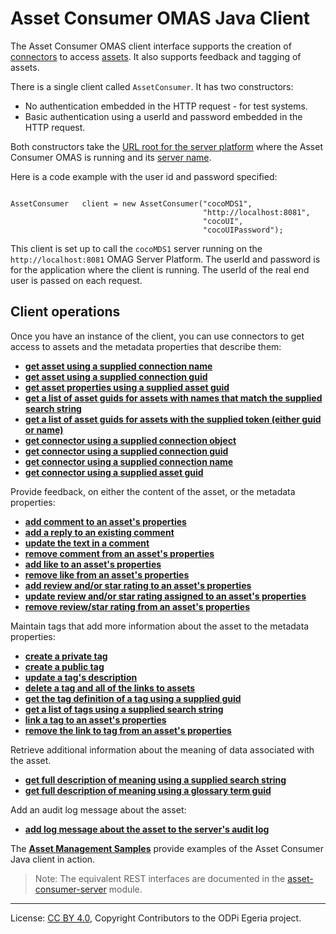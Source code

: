 <!-- SPDX-License-Identifier: CC-BY-4.0 -->
<!-- Copyright Contributors to the ODPi Egeria project. -->

# Asset Consumer OMAS Java Client

The Asset Consumer OMAS client interface supports the creation of
[connectors](../../../../../../frameworks/open-connector-framework/docs/concepts/connector.md) to access
[assets](../../../../../docs/concepts/assets).  It also supports feedback and tagging of assets.

There is a single client called `AssetConsumer`.  It has two constructors:

* No authentication embedded in the HTTP request - for test systems.
* Basic authentication using a userId and password embedded in the HTTP request.

Both constructors take the [URL root for the server platform](../../../../../docs/concepts/client-server/omas-server-url-root.md)
where the Asset Consumer OMAS is running and its [server name](../../../../../docs/concepts/client-server/omas-server-name.md).

Here is a code example with the user id and password specified:

```

AssetConsumer   client = new AssetConsumer("cocoMDS1",
                                           "http://localhost:8081",
                                           "cocoUI",
                                           "cocoUIPassword");

```

This client is set up to call the `cocoMDS1` server running on the `http://localhost:8081`
OMAG Server Platform.  The userId and password is for the application
where the client is running.  The userId of the real end user is passed
on each request.

## Client operations

Once you have an instance of the client, you can use connectors to get access to assets and the
metadata properties that describe them: 

* [**get asset using a supplied connection name**](get-asset-for-connection-name-with-java.md)
* [**get asset using a supplied connection guid**](get-asset-for-connection-guid-with-java.md)
* [**get asset properties using a supplied asset guid**](get-asset-properties-with-java.md)
* [**get a list of asset guids for assets with names that match the supplied search string**](get-asset-list-by-name-with-java.md)
* [**get a list of asset guids for assets with the supplied token (either guid or name)**](get-asset-list-by-token-with-java.md)
* [**get connector using a supplied connection object**](get-connector-by-connection-with-java.md)
* [**get connector using a supplied connection guid**](get-connector-by-guid-with-java.md)
* [**get connector using a supplied connection name**](get-connector-by-name-with-java.md)
* [**get connector using a supplied asset guid**](get-connector-by-asset-guid-with-java.md)

Provide feedback, on either the content of the asset, or the metadata properties:

* [**add comment to an asset's properties**](add-comment-to-asset-with-java.md)
* [**add a reply to an existing comment**](add-comment-reply-with-java.md)
* [**update the text in a comment**](update-comment-with-java.md)
* [**remove comment from an asset's properties**](remove-comment-from-asset-with-java.md)
* [**add like to an asset's properties**](add-like-to-asset-with-java.md)
* [**remove like from an asset's properties**](remove-like-from-asset-with-java.md)
* [**add review and/or star rating to an asset's properties**](add-review-to-asset-with-java.md)
* [**update review and/or star rating assigned to an asset's properties**](update-review-on-asset-with-java.md)
* [**remove review/star rating from an asset's properties**](remove-review-from-asset-with-java.md)

Maintain tags that add more information about the asset to the metadata properties:

* [**create a private tag**](create-private-tag-with-java.md)
* [**create a public tag**](create-public-tag-with-java.md)
* [**update a tag's description**](update-tag-description-with-java.md)
* [**delete a tag and all of the links to assets**](delete-tag-with-java.md)
* [**get the tag definition of a tag using a supplied guid**](get-tag-with-java.md)
* [**get a list of tags using a supplied search string**](get-tags-by-name-with-java.md)
* [**link a tag to an asset's properties**](add-tag-to-asset-with-java.md)
* [**remove the link to tag from an asset's properties**](remove-tag-from-asset-with-java.md)

Retrieve additional information about the meaning of data associated with the asset.

* [**get full description of meaning using a supplied search string**](get-meaning-by-name-with-java.md)
* [**get full description of meaning using a glossary term guid**](get-meaning-with-java.md)

Add an audit log message about the asset:

* [**add log message about the asset to the server's audit log**](add-log-message-to-asset-with-java.md)

The [**Asset Management Samples**](../../../../../../../open-metadata-resources/open-metadata-samples/access-services-samples/asset-management-samples)
provide examples of the Asset Consumer Java client in action.

> Note: The equivalent REST interfaces are documented in the
[asset-consumer-server](../../../../asset-consumer-server/docs/user)
module.

----
License: [CC BY 4.0](https://creativecommons.org/licenses/by/4.0/),
Copyright Contributors to the ODPi Egeria project.